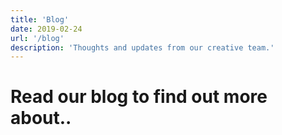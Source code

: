 ```yaml
---
title: 'Blog'
date: 2019-02-24
url: '/blog'
description: 'Thoughts and updates from our creative team.'
---
```


# Read our blog to find out more about..

<!-- ## Thoughts and updates from our creative team. -->
